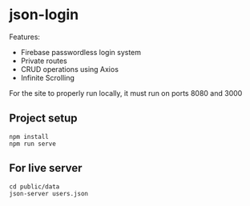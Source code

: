 # json-login



Features: 

  - Firebase passwordless login system
  - Private routes
  - CRUD operations using Axios
  - Infinite Scrolling
 



For the site to properly run locally, it must run on ports 8080 and 3000


## Project setup
```
npm install
npm run serve
```
## For live server
```
cd public/data
json-server users.json
```

